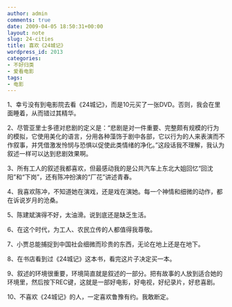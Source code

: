 ```yaml
---
author: admin
comments: true
date: 2009-04-05 18:50:31+00:00
layout: note
slug: 24-cities
title: 喜欢《24城记》
wordpress_id: 2013
categories:
- 不好归类
- 爱看电影
tags:
- 电影
---
```


1、幸亏没有到电影院去看《24城记》，而是10元买了一张DVD。否则，我会在里面睡着，从而错过其精华。

2、尽管亚里士多德对悲剧的定义是：“悲剧是对一件重要、完整颇有规模的行为的模拟，它使用美化的语言，分用各种藻饰于剧中各部，它以行为的人来表演而不作叙事，并凭借激发怜悯与恐惧以促使此类情绪的净化。”这段话我不理解，我认为叙述一样可以达到悲剧效果啊。

3、所有工人的叙述我都喜欢，但最感动我的是公共汽车上东北大姐回忆“回沈阳”和“下岗”，还有陈冲扮演的“厂花”讲述青春。

4、我喜欢陈冲，不知道她在演戏，还是戏在演她。每一个神情和细微的动作，都在诉说岁月的沧桑。

5、陈建斌演得不好，太油滑。说到底还是缺乏生活。

6、在这个时代，为工人、农民立传的人都值得我尊敬。

7、小贾总能捕捉到中国社会细微而珍贵的东西，无论在地上还是在地下。

8、在书店看到过《24城记》这本书，看完这片子决定买一本。

9、叙述的环境很重要，环境简直就是叙述的一部分。把有故事的人放到适合她的环境里，然后按下REC键，这就是一部好电影，好电视，好纪录片，好悲喜剧。

10、不喜欢《24城记》的人，一定喜欢鲁豫有约。我敢断定。
